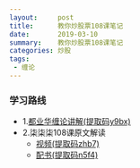```yaml
---
layout:     post
title:      教你炒股票108课笔记
date:       2019-03-10
summary:    教你炒股票108课笔记
categories: 炒股
tags:
 - 缠论
---
```


### 学习路线

- 1.[都业华缠论讲解(提取码y9bx)][1]
- 2.柒柒柒108课原文解读
    - [视频(提取码zhb7)][2]
    - [配书(提取码n5f4)][3]

[1]: https://pan.baidu.com/s/1e8ODfmbVeTo9m4bKEHFPfw
[2]: https://pan.baidu.com/s/165nvaBdJtZEAf2oDX19kQA
[3]: https://pan.baidu.com/s/1-L2KQZwXBl_SjaemQVroNw
